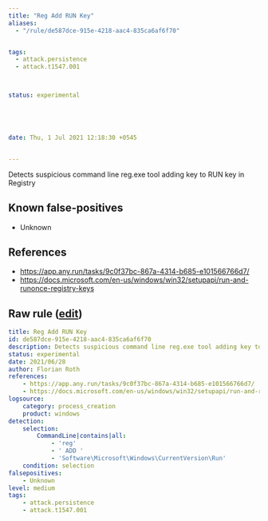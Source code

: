 ```yaml
---
title: "Reg Add RUN Key"
aliases:
  - "/rule/de587dce-915e-4218-aac4-835ca6af6f70"


tags:
  - attack.persistence
  - attack.t1547.001



status: experimental





date: Thu, 1 Jul 2021 12:18:30 +0545


---
```


Detects suspicious command line reg.exe tool adding key to RUN key in Registry

<!--more-->


## Known false-positives

* Unknown



## References

* https://app.any.run/tasks/9c0f37bc-867a-4314-b685-e101566766d7/
* https://docs.microsoft.com/en-us/windows/win32/setupapi/run-and-runonce-registry-keys


## Raw rule ([edit](https://github.com/SigmaHQ/sigma/edit/master/rules/windows/process_creation/proc_creation_win_reg_add_run_key.yml))
```yaml
title: Reg Add RUN Key
id: de587dce-915e-4218-aac4-835ca6af6f70
description: Detects suspicious command line reg.exe tool adding key to RUN key in Registry
status: experimental
date: 2021/06/28
author: Florian Roth
references:
    - https://app.any.run/tasks/9c0f37bc-867a-4314-b685-e101566766d7/
    - https://docs.microsoft.com/en-us/windows/win32/setupapi/run-and-runonce-registry-keys
logsource:
    category: process_creation
    product: windows
detection:
    selection:
        CommandLine|contains|all: 
            - 'reg'
            - ' ADD '
            - 'Software\Microsoft\Windows\CurrentVersion\Run'
    condition: selection
falsepositives:
    - Unknown
level: medium
tags:
    - attack.persistence
    - attack.t1547.001
```
